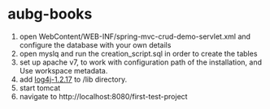 # aubg-books


1. open WebContent/WEB-INF/spring-mvc-crud-demo-servlet.xml and configure the database with your own details
2. open myslq and run the creation_script.sql in order to create the tables
3. set up apache v7, to work with configuration path of the installation, and Use workspace metadata.
4. add [log4j-1.2.17](http://www.apache.org/dyn/closer.cgi/logging/log4j/1.2.17/log4j-1.2.17.zip) to  <your-tomcat-installation>/lib directory.
5. start tomcat
6. navigate to http://localhost:8080/first-test-project 